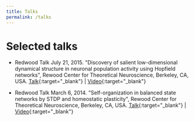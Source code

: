 ```yaml
---
title: Talks
permalink: /talks
---
```


# Selected talks

* Redwood Talk July 21, 2015.
  "Discovery of salient low-dimensional dynamical structure in neuronal population activity using Hopfield networks",
  Rewood Center for Theoretical Neuroscience, Berkeley, CA, USA.
  [Talk](https://redwood.berkeley.edu/seminars/felix-effenberger-july-2015/){:target="_blank"} | 
  [Video](https://archive.org/details/Redwood_Center_2015_07_21_Felix_Effenberger){:target="_blank"}
  
* Redwood Talk March 6, 2014.
  "Self-organization in balanced state networks by STDP and homeostatic plasticity",
  Rewood Center for Theoretical Neuroscience, Berkeley, CA, USA.
  [Talk](https://redwood.berkeley.edu/seminars/felix-effenberger-march-2014/){:target="_blank"} | 
  [Video](https://archive.org/details/Redwood_Center_2014_03_06_Felix_Effenberger){:target="_blank"}
